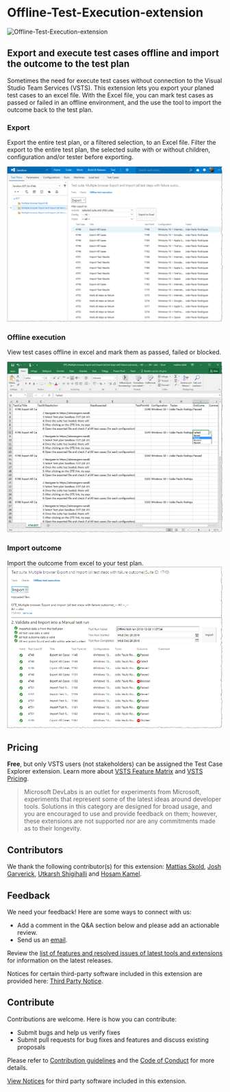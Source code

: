 # Offline-Test-Execution-extension

![Offline-Test-Execution-extension](https://almrangers.visualstudio.com/_apis/public/build/definitions/7f3cfb9a-d1cb-4e66-9d36-1af87b906fe9/109/badge)

## Export and execute test cases offline and import the outcome to the test plan ##
Sometimes the need for execute test cases without connection to the Visual Studio Team Services (VSTS). This extension lets you export your planed test cases to an excel file. With the Excel file, you can mark test cases as passed or failed in an offline environment, and the use the tool to import the outcome back to the test plan. 

### Export ###
Export the entire test plan, or a filtered selection, to an Excel file. Filter the export to the entire test plan, the selected suite with or without children, configuration and/or tester before exporting. 

![Export](Solution/vsAr.VSO.OfflineTesting/screenshots/Export.png)

### Offline execution ###
View test cases offline in excel and mark them as passed, failed or blocked.

![View in Excel and mark test cases as passed or failed](Solution/vsAr.VSO.OfflineTesting/screenshots/Excel.png)

### Import outcome ###
Import the outcome from excel to your test plan.
![Import the outcome to the test plan](Solution/vsAr.VSO.OfflineTesting/screenshots/import2.png)

## Pricing
**Free**, but only VSTS users (not stakeholders) can be assigned the Test Case Explorer extension. Learn more about [VSTS Feature Matrix](https://www.visualstudio.com/team-services/compare-features/) and [VSTS Pricing](https://aka.ms/vs-pricing).

> Microsoft DevLabs is an outlet for experiments from Microsoft, experiments that represent some of the latest ideas around developer tools. Solutions in this category are designed for broad usage, and you are encouraged to use and provide feedback on them; however, these extensions are not supported nor are any commitments made as to their longevity.

## Contributors
We thank the following contributor(s) for this extension: [Mattias Skold](https://blogs.msdn.microsoft.com/willy-peter_schaub/2011/03/28/introducing-the-visual-studio-alm-rangers-mattias-skld/), [Josh Garverick](https://blogs.msdn.microsoft.com/willy-peter_schaub/2014/09/10/introducing-the-visual-studio-alm-rangers-josh-garverick/), [Utkarsh Shigihalli](https://blogs.msdn.microsoft.com/willy-peter_schaub/2013/07/05/introducing-the-visual-studio-alm-rangers-utkarsh-shigihalli/) and [Hosam Kamel](https://blogs.msdn.microsoft.com/willy-peter_schaub/2011/10/19/introducing-the-visual-studio-alm-rangers-hosam-kamel/).

## Feedback

We need your feedback! Here are some ways to connect with us:

- Add a comment in the Q&A section below and please add an actionable review.
- Send us an [email](mailto://mktdevlabs@microsoft.com).

Review the [list of features and resolved issues of latest tools and extensions](https://aka.ms/vsarreleases) for information on the latest releases.

Notices for certain third-party software included in this extension are provided here: [Third Party Notice](ThirdPartyNotice.txt).

## Contribute
Contributions are welcome. Here is how you can contribute:  

- Submit bugs and help us verify fixes  
- Submit pull requests for bug fixes and features and discuss existing proposals   

Please refer to [Contribution guidelines](.github/CONTRIBUTING.md) and the [Code of Conduct](.github/COC.md) for more details.

[View Notices](https://marketplace.visualstudio.com/_apis/public/gallery/publisher/ms-devlabs/extension/OfflineTestExecution/latest/assetbyname/ThirdPartyNotice.txt) for third party software included in this extension.